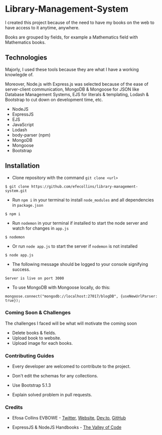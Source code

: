 # Library-Management-System

I created this project because of the need to have my books on the web to have access to it anytime, anywhere.

Books are grouped by fields, for example a Mathematics field with Mathematics books.

## Technologies

Majorly, I used these tools because they are what I have a working knowlegde of.

 Moreover, Node.js with Express.js was selected because of the ease of server-client communication, MongoDB & Mongoose for JSON like Database Management Systems, EJS for literals & templating, Lodash & Bootstrap to cut down on development time, etc.

- NodeJS
- ExpressJS
- EJS
- JavaScript
- Lodash
- body-parser (npm)
- MongoDB
- Mongoose
- Bootstrap

## Installation

- Clone repository with the command `git clone <url>`
```
$ git clone https://github.com/efecollins/library-management-system.git
```

- Run `npm i` in your terminal to install `node_modules` and all dependencies in `package.json`
```
$ npm i
```
- Run `nodemon` in your terminal if installed to start the node server and watch for changes in `app.js`
```
$ nodemon
```

- Or run `node app.js` to start the server if `nodemon` is not installed
```
$ node app.js
```

- The following message should be logged to your console signifying success.

```
Server is live on port 3000
```

- To use MongoDB with Mongoose locally, do this:
```
mongoose.connect("mongodb://localhost:27017/blogDB", {useNewUrlParser: true});
```

### **Coming Soon** & Challenges

The challenges I faced will be what will motivate the coming soon

- Delete books & fields.
- Upload book to website.
- Upload image for each books.

### Contributing Guides
- Every developer are welcomed to contribute to the project.

- Don't edit the schemas for any collections.

- Use Bootstrap 5.1.3

- Explain solved problem in pull requests.

### Credits

- Efosa Collins EVBOWE - [Twitter](https://twitter.com/EfeCollins7),  [Website](https://efecollins.github.io/new-pweb/dist), [Dev.to](https://dev.to/efecollins), [GitHub](https://github.com/efecollins)

- ExpressJS & NodeJS Handbooks - [The Valley of Code](https://thevalleyofcode.com/)